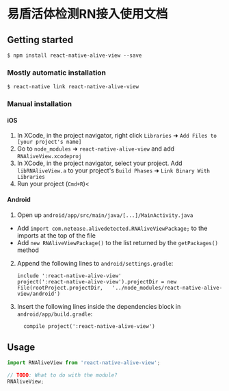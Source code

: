 
# 易盾活体检测RN接入使用文档

## Getting started

`$ npm install react-native-alive-view --save`

### Mostly automatic installation

`$ react-native link react-native-alive-view`

### Manual installation


#### iOS

1. In XCode, in the project navigator, right click `Libraries` ➜ `Add Files to [your project's name]`
2. Go to `node_modules` ➜ `react-native-alive-view` and add `RNAliveView.xcodeproj`
3. In XCode, in the project navigator, select your project. Add `libRNAliveView.a` to your project's `Build Phases` ➜ `Link Binary With Libraries`
4. Run your project (`Cmd+R`)<

#### Android

1. Open up `android/app/src/main/java/[...]/MainActivity.java`
  - Add `import com.netease.alivedetected.RNAliveViewPackage;` to the imports at the top of the file
  - Add `new RNAliveViewPackage()` to the list returned by the `getPackages()` method
2. Append the following lines to `android/settings.gradle`:
  	```
  	include ':react-native-alive-view'
  	project(':react-native-alive-view').projectDir = new File(rootProject.projectDir, 	'../node_modules/react-native-alive-view/android')
  	```
3. Insert the following lines inside the dependencies block in `android/app/build.gradle`:
  	```
      compile project(':react-native-alive-view')
  	```


## Usage
```javascript
import RNAliveView from 'react-native-alive-view';

// TODO: What to do with the module?
RNAliveView;
```
  
